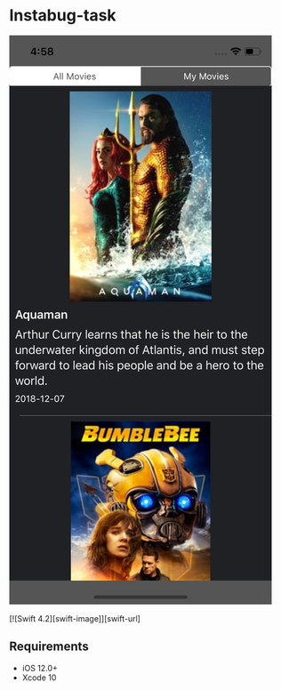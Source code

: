 # Instabug-task
![](header.png)

[![Swift 4.2][swift-image]][swift-url]
## Requirements

- iOS 12.0+
- Xcode 10
